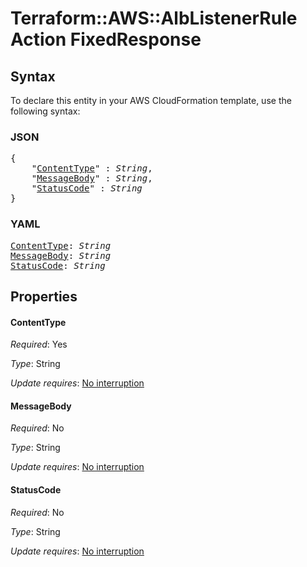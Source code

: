 # Terraform::AWS::AlbListenerRule Action FixedResponse

## Syntax

To declare this entity in your AWS CloudFormation template, use the following syntax:

### JSON

<pre>
{
    "<a href="#contenttype" title="ContentType">ContentType</a>" : <i>String</i>,
    "<a href="#messagebody" title="MessageBody">MessageBody</a>" : <i>String</i>,
    "<a href="#statuscode" title="StatusCode">StatusCode</a>" : <i>String</i>
}
</pre>

### YAML

<pre>
<a href="#contenttype" title="ContentType">ContentType</a>: <i>String</i>
<a href="#messagebody" title="MessageBody">MessageBody</a>: <i>String</i>
<a href="#statuscode" title="StatusCode">StatusCode</a>: <i>String</i>
</pre>

## Properties

#### ContentType

_Required_: Yes

_Type_: String

_Update requires_: [No interruption](https://docs.aws.amazon.com/AWSCloudFormation/latest/UserGuide/using-cfn-updating-stacks-update-behaviors.html#update-no-interrupt)

#### MessageBody

_Required_: No

_Type_: String

_Update requires_: [No interruption](https://docs.aws.amazon.com/AWSCloudFormation/latest/UserGuide/using-cfn-updating-stacks-update-behaviors.html#update-no-interrupt)

#### StatusCode

_Required_: No

_Type_: String

_Update requires_: [No interruption](https://docs.aws.amazon.com/AWSCloudFormation/latest/UserGuide/using-cfn-updating-stacks-update-behaviors.html#update-no-interrupt)

